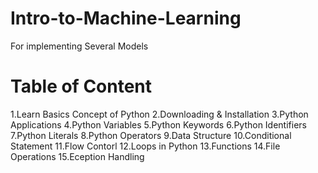 # Intro-to-Machine-Learning
For implementing Several Models

# Table of Content
 1.Learn Basics Concept of Python
 2.Downloading & Installation
 3.Python Applications
 4.Python Variables
 5.Python Keywords
 6.Python Identifiers
 7.Python Literals
 8.Python Operators
 9.Data Structure
 10.Conditional Statement
 11.Flow Contorl
 12.Loops in Python
 13.Functions
 14.File Operations
 15.Eception Handling



